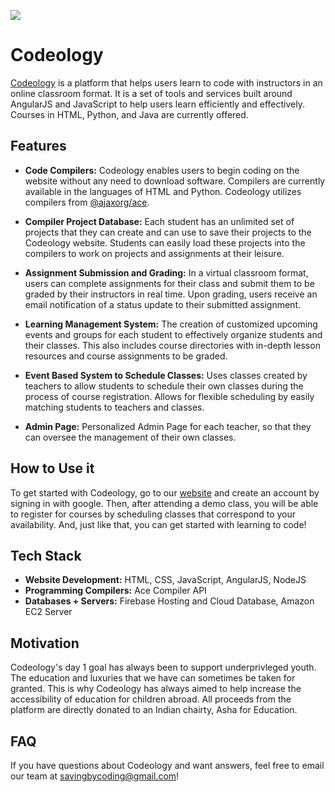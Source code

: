 ![](https://codeology.org/Codeology%20Black%20Logo%20Transparent%20Without%20Words.png)

# Codeology

[Codeology](https://www.codeology.org) is a platform that helps users learn to code with instructors in an online classroom format. It is a set of tools and services built around AngularJS and JavaScript to help users learn efficiently and effectively. Courses in HTML, Python, and Java are currently offered. 


## Features

- **Code Compilers:** Codeology enables users to begin coding on the website without any need to download software. Compilers are currently available in the languages of HTML and Python. Codeology utilizes compilers from [@ajaxorg/ace](https://github.com/ajaxorg/ace).

- **Compiler Project Database:** Each student has an unlimited set of projects that they can create and can use to save their projects to the Codeology website. Students can easily load these projects into the compilers to work on projects and assignments at their leisure.  

- **Assignment Submission and Grading:** In a virtual classroom format, users can complete assignments for their class and submit them to be graded by their instructors in real time. Upon grading, users receive an email notification of a status update to their submitted assignment. 

- **Learning Management System:** The creation of customized upcoming events and groups for each student to effectively organize students and their classes. This also includes course directories with in-depth lesson resources and course assignments to be graded. 

- **Event Based System to Schedule Classes:** Uses classes created by teachers to allow students to schedule their own classes during the process of course registration. Allows for flexible scheduling by easily matching students to teachers and classes. 

- **Admin Page:** Personalized Admin Page for each teacher, so that they can oversee the management of their own classes. 
## How to Use it

To get started with Codeology, go to our [website](https://www.codeology.org) and create an account by signing in with google. Then, after attending a demo class, you will be able to register for courses by scheduling classes that correspond to your availability. And, just like that, you can get started with learning to code! 

## Tech Stack
- **Website Development:** HTML, CSS, JavaScript, AngularJS, NodeJS
- **Programming Compilers:** Ace Compiler API
- **Databases + Servers:** Firebase Hosting and Cloud Database, Amazon EC2 Server

## Motivation

Codeology's day 1 goal has always been to support underprivleged youth. The education and luxuries that we have can sometimes be taken for granted. This is why Codeology has always aimed to help increase the accessibility of education for children abroad. All proceeds from the platform are directly donated to an Indian chairty, Asha for Education. 

## FAQ

If you have questions about Codeology and want answers, feel free to email our team at savingbycoding@gmail.com!

